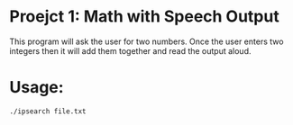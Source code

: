 # Proejct 1: Math with Speech Output

This program will ask the user for two numbers. Once the user enters two integers then it will add them together and read the output aloud.

# Usage:

```
./ipsearch file.txt

```
